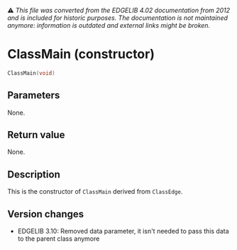 :warning: _This file was converted from the EDGELIB 4.02 documentation from 2012 and is included for historic purposes. The documentation is not maintained anymore: information is outdated and external links might be broken._

# ClassMain (constructor)


```c++
ClassMain(void)
```

## Parameters
None.

## Return value
None.

## Description
This is the constructor of `ClassMain` derived from `ClassEdge`.

## Version changes
- EDGELIB 3.10: Removed data parameter, it isn't needed to pass this data to the parent class anymore

